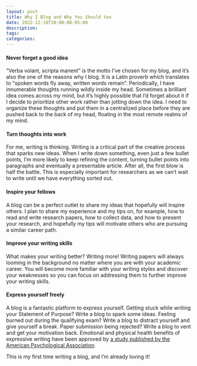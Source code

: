 ```yaml
---
layout: post
title: Why I Blog and Why You Should too
date: 2022-12-10T20:00:00-05:00
description:
tags:
categories:
---
```


#### Never forget a good idea
“Verba volant, scripta manent” is the motto I’ve chosen for my blog, and it’s also the one of the reasons why I blog. It is a Latin proverb which translates to "spoken words fly away, written words remain”. Periodically, I have innumerable thoughts running wildly inside my head. Sometimes a brilliant idea comes across my mind, but it’s highly possible that I’d forget about it if I decide to prioritize other work rather than jotting down the idea. I need to organize these thoughts and put them in a centralized place before they are pushed back to the back of my head, floating in the most remote realms of my mind.

#### Turn thoughts into work
For me, writing is thinking. Writing is a critical part of the creative process that sparks new ideas. 
When I write down something, even just a few bullet points, I’m more likely to keep refining the content, turning bullet points into paragraphs and eventually a presentable article. After all, the first blow is half the battle. This is especially important for researchers as we can’t wait to write until we have everything sorted out.

#### Inspire your fellows 
A blog can be a perfect outlet to share my ideas that hopefully will inspire others. I plan to share my experience and my tips on, for example, how to read and write research papers, how to collect data, and how to present your research, and hopefully my tips will motivate others who are pursuing a similar career path. 

#### Improve your writing skills
What makes your writing better? Writing more! Writing papers will always looming in the background no matter where you are with your academic career. You will become more familiar with your writing styles and discover your weaknesses so you can focus on addressing them to further improve your writing skills.

#### Express yourself freely
A blog is a fantastic platform to express yourself. Getting stuck while writing your Statement of Purpose? Write a blog to spark some ideas. Feeling burned out during the qualifying exam? Write a blog to distract yourself and give yourself a break. Paper submission being rejected? Write a blog to vent and get your motivation back. Emotional and physical health benefits of expressive writing have been approved by [a study published by the American Psychological Association](https://www.apa.org/monitor/sep01/keepdiary).

This is my first time writing a blog, and I’m already loving it!
